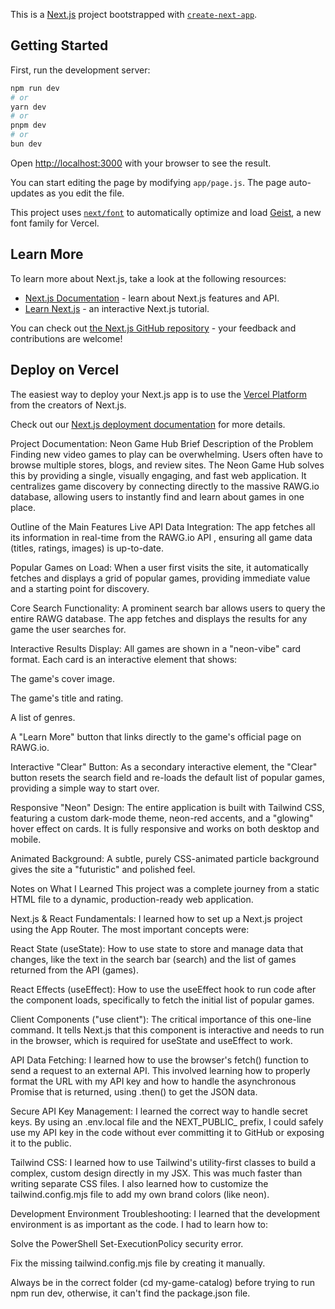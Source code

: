 This is a [Next.js](https://nextjs.org) project bootstrapped with [`create-next-app`](https://github.com/vercel/next.js/tree/canary/packages/create-next-app).

## Getting Started

First, run the development server:

```bash
npm run dev
# or
yarn dev
# or
pnpm dev
# or
bun dev
```

Open [http://localhost:3000](http://localhost:3000) with your browser to see the result.

You can start editing the page by modifying `app/page.js`. The page auto-updates as you edit the file.

This project uses [`next/font`](https://nextjs.org/docs/app/building-your-application/optimizing/fonts) to automatically optimize and load [Geist](https://vercel.com/font), a new font family for Vercel.

## Learn More

To learn more about Next.js, take a look at the following resources:

- [Next.js Documentation](https://nextjs.org/docs) - learn about Next.js features and API.
- [Learn Next.js](https://nextjs.org/learn) - an interactive Next.js tutorial.

You can check out [the Next.js GitHub repository](https://github.com/vercel/next.js) - your feedback and contributions are welcome!

## Deploy on Vercel

The easiest way to deploy your Next.js app is to use the [Vercel Platform](https://vercel.com/new?utm_medium=default-template&filter=next.js&utm_source=create-next-app&utm_campaign=create-next-app-readme) from the creators of Next.js.

Check out our [Next.js deployment documentation](https://nextjs.org/docs/app/building-your-application/deploying) for more details.


Project Documentation: Neon Game Hub
Brief Description of the Problem
Finding new video games to play can be overwhelming. Users often have to browse multiple stores, blogs, and review sites. The Neon Game Hub solves this by providing a single, visually engaging, and fast web application. It centralizes game discovery by connecting directly to the massive RAWG.io database, allowing users to instantly find and learn about games in one place.

Outline of the Main Features
Live API Data Integration: The app fetches all its information in real-time from the RAWG.io API
, ensuring all game data (titles, ratings, images) is up-to-date.

Popular Games on Load: When a user first visits the site, it automatically fetches and displays a grid of popular games, providing immediate value and a starting point for discovery.

Core Search Functionality: A prominent search bar allows users to query the entire RAWG database. The app fetches and displays the results for any game the user searches for.

Interactive Results Display: All games are shown in a "neon-vibe" card format. Each card is an interactive element that shows:

The game's cover image.

The game's title and rating.

A list of genres.

A "Learn More" button that links directly to the game's official page on RAWG.io.

Interactive "Clear" Button: As a secondary interactive element, the "Clear" button resets the search field and re-loads the default list of popular games, providing a simple way to start over.

Responsive "Neon" Design: The entire application is built with Tailwind CSS, featuring a custom dark-mode theme, neon-red accents, and a "glowing" hover effect on cards. It is fully responsive and works on both desktop and mobile.

Animated Background: A subtle, purely CSS-animated particle background gives the site a "futuristic" and polished feel.

Notes on What I Learned
This project was a complete journey from a static HTML file to a dynamic, production-ready web application.

Next.js & React Fundamentals: I learned how to set up a Next.js project using the App Router. The most important concepts were:

React State (useState): How to use state to store and manage data that changes, like the text in the search bar (search) and the list of games returned from the API (games).

React Effects (useEffect): How to use the useEffect hook to run code after the component loads, specifically to fetch the initial list of popular games.

Client Components ("use client"): The critical importance of this one-line command. It tells Next.js that this component is interactive and needs to run in the browser, which is required for useState and useEffect to work.

API Data Fetching: I learned how to use the browser's fetch() function to send a request to an external API. This involved learning how to properly format the URL with my API key and how to handle the asynchronous Promise that is returned, using .then() to get the JSON data.

Secure API Key Management: I learned the correct way to handle secret keys. By using an .env.local file and the NEXT_PUBLIC_ prefix, I could safely use my API key in the code without ever committing it to GitHub or exposing it to the public.

Tailwind CSS: I learned how to use Tailwind's utility-first classes to build a complex, custom design directly in my JSX. This was much faster than writing separate CSS files. I also learned how to customize the tailwind.config.mjs file to add my own brand colors (like neon).

Development Environment Troubleshooting: I learned that the development environment is as important as the code. I had to learn how to:

Solve the PowerShell Set-ExecutionPolicy security error.

Fix the missing tailwind.config.mjs file by creating it manually.

Always be in the correct folder (cd my-game-catalog) before trying to run npm run dev, otherwise, it can't find the package.json file.
